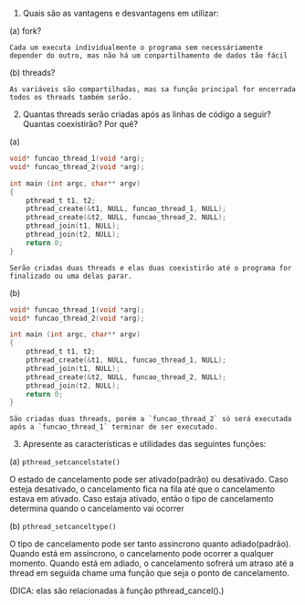 1. Quais são as vantagens e desvantagens em utilizar:

(a) fork?

	Cada um executa individualmente o programa sem necessáriamente depender do outro, mas não há um conpartilhamento de dados tão fácil

(b) threads?

	As variáveis são compartilhadas, mas sa função principal for encerrada todos os threads também serão.

2. Quantas threads serão criadas após as linhas de código a seguir? Quantas coexistirão? Por quê?

(a)

```C
void* funcao_thread_1(void *arg);
void* funcao_thread_2(void *arg);

int main (int argc, char** argv)
{
	pthread_t t1, t2;
	pthread_create(&t1, NULL, funcao_thread_1, NULL);
	pthread_create(&t2, NULL, funcao_thread_2, NULL);
	pthread_join(t1, NULL);
	pthread_join(t2, NULL);
	return 0;
}
```

	Serão criadas duas threads e elas duas coexistirão até o programa for finalizado ou uma delas parar.

(b)
```C
void* funcao_thread_1(void *arg);
void* funcao_thread_2(void *arg);

int main (int argc, char** argv)
{
	pthread_t t1, t2;
	pthread_create(&t1, NULL, funcao_thread_1, NULL);
	pthread_join(t1, NULL);
	pthread_create(&t2, NULL, funcao_thread_2, NULL);
	pthread_join(t2, NULL);
	return 0;
}
```
	São criadas duas threads, porém a `funcao_thread_2` só será executada após a `funcao_thread_1` terminar de ser executado.

3. Apresente as características e utilidades das seguintes funções:

(a) `pthread_setcancelstate()`

O estado de cancelamento pode ser ativado(padrão) ou desativado. Caso esteja desativado, o cancelamento fica na fila até que o cancelamento estava em ativado. Caso estaja ativado, então o tipo de cancelamento determina quando o cancelamento vai ocorrer

(b) `pthread_setcanceltype()`

O tipo de cancelamento pode ser tanto assincrono quanto adiado(padrão). Quando está em assíncrono, o cancelamento pode ocorrer a qualquer momento. Quando está em adiado, o cancelamento sofrerá um atraso até a thread em seguida chame uma função que seja o ponto de cancelamento.

(DICA: elas são relacionadas à função pthread_cancel().)
